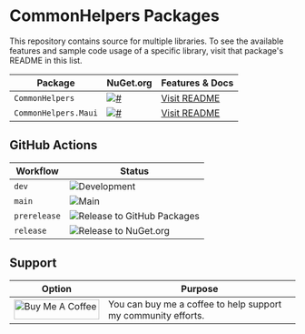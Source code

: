 # CommonHelpers Packages

This repository contains source for multiple libraries. To see the available features and sample code usage of a specific library, visit that package's README in this list.

| Package | NuGet.org | Features & Docs |
|---------|-----------|-----------------|
| `CommonHelpers` | [![#](https://img.shields.io/nuget/v/CommonHelpers.svg)](https://www.nuget.org/packages/CommonHelpers/) | [Visit README](https://github.com/LanceMcCarthy/CommonHelpers/tree/main/src/CommonHelpers) |
| `CommonHelpers.Maui` | [![#](https://img.shields.io/nuget/v/CommonHelpers.Maui.svg)](https://www.nuget.org/packages/CommonHelpers.Maui/) | [Visit README](https://github.com/LanceMcCarthy/CommonHelpers/tree/main/src/CommonHelpers.Maui) |



## GitHub Actions

| Workflow     | Status                                   |
|--------------|------------------------------------------|
| `dev`        | ![Development](https://github.com/LanceMcCarthy/CommonHelpers/workflows/Development/badge.svg) |
| `main`       | ![Main](https://github.com/LanceMcCarthy/CommonHelpers/workflows/Main/badge.svg) |
| `prerelease` | ![Release to GitHub Packages](https://github.com/LanceMcCarthy/CommonHelpers/workflows/Prerelease/badge.svg) |
| `release`    | ![Release to NuGet.org](https://github.com/LanceMcCarthy/CommonHelpers/workflows/Release/badge.svg) |

## Support

| Option | Purpose |
|--------|---------|
| <a href="https://www.buymeacoffee.com/dvluper" target="_blank"><img src="https://cdn.buymeacoffee.com/buttons/default-orange.png" alt="Buy Me A Coffee" height="35" width="150"></a> | You can buy me a coffee to help support my community efforts. |